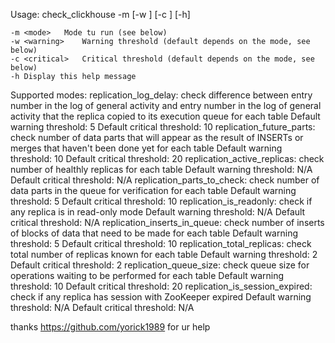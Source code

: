 Usage: check_clickhouse -m <mode> [-w <warning>] [-c <critical>] [-h]

	-m <mode>	Mode tu run (see below)
	-w <warning>	Warning threshold (default depends on the mode, see below)
	-c <critical>	Critical threshold (default depends on the mode, see below)
	-h Display this help message

Supported modes:
	replication_log_delay: check difference between entry number in the log of general activity and entry number in the log of general activity that the replica copied to its execution queue for each table
		Default warning threshold: 5
		Default critical threshold: 10
	replication_future_parts: check number of data parts that will appear as the result of INSERTs or merges that haven't been done yet for each table
		Default warning threshold: 10
		Default critical threshold: 20
	replication_active_replicas: check number of healthly replicas for each table
		Default warning threshold: N/A
		Default critical threshold: N/A
	replication_parts_to_check: check number of data parts in the queue for verification for each table
		Default warning threshold: 5
		Default critical threshold: 10
	replication_is_readonly: check if any replica is in read-only mode
		Default warning threshold: N/A
		Default critical threshold: N/A
	replication_inserts_in_queue: check number of inserts of blocks of data that need to be made for each table
		Default warning threshold: 5
		Default critical threshold: 10
	replication_total_replicas: check total number of replicas known for each table
		Default warning threshold: 2
		Default critical threshold: 2
	replication_queue_size: check queue size for operations waiting to be performed for each table
		Default warning threshold: 10
		Default critical threshold: 20
	replication_is_session_expired: check if any replica has session with ZooKeeper expired
		Default warning threshold: N/A
		Default critical threshold: N/A




thanks https://github.com/yorick1989 for ur help
